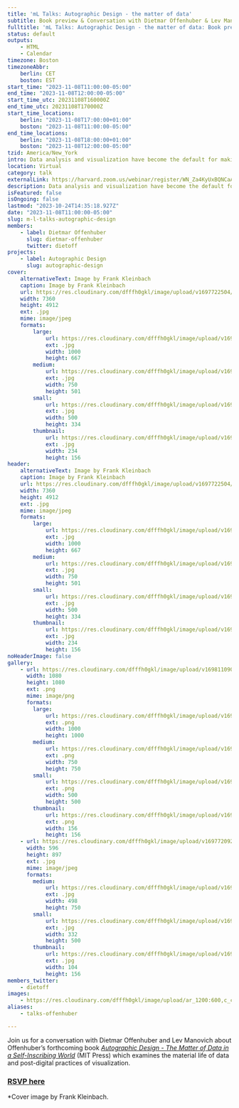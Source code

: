 ```yaml
---
title: 'mL Talks: Autographic Design - the matter of data'
subtitle: Book preview & Conversation with Dietmar Offenhuber & Lev Manovich
fulltitle: 'mL Talks: Autographic Design - the matter of data: Book preview & Conversation with Dietmar Offenhuber & Lev Manovich'
status: default
outputs:
    - HTML
    - Calendar
timezone: Boston
timezoneAbbr:
    berlin: CET
    boston: EST
start_time: "2023-11-08T11:00:00-05:00"
end_time: "2023-11-08T12:00:00-05:00"
start_time_utc: 20231108T160000Z
end_time_utc: 20231108T170000Z
start_time_locations:
    berlin: "2023-11-08T17:00:00+01:00"
    boston: "2023-11-08T11:00:00-05:00"
end_time_locations:
    berlin: "2023-11-08T18:00:00+01:00"
    boston: "2023-11-08T12:00:00-05:00"
tzid: America/New_York
intro: Data analysis and visualization have become the default for making sense of the world. Yet, we find more and more citizen scientists and activists working with physical traces and analog methods to present evidence of climate change or the spread of disinformation.
location: Virtual
category: talk
externalLink: https://harvard.zoom.us/webinar/register/WN_Za4KyUxBQNCaAn3sN_D82Q#/registration
description: Data analysis and visualization have become the default for making sense of the world. Yet, we find more and more citizen scientists and activists wo…
isFeatured: false
isOngoing: false
lastmod: "2023-10-24T14:35:18.927Z"
date: "2023-11-08T11:00:00-05:00"
slug: m-l-talks-autographic-design
members:
    - label: Dietmar Offenhuber
      slug: dietmar-offenhuber
      twitter: dietoff
projects:
    - label: Autographic Design
      slug: autographic-design
cover:
    alternativeText: Image by Frank Kleinbach
    caption: Image by Frank Kleinbach
    url: https://res.cloudinary.com/dfffh0gkl/image/upload/v1697722504/bruecke_c_Frank_Kleinbach_7bb8edef69.jpg
    width: 7360
    height: 4912
    ext: .jpg
    mime: image/jpeg
    formats:
        large:
            url: https://res.cloudinary.com/dfffh0gkl/image/upload/v1697722506/large_bruecke_c_Frank_Kleinbach_7bb8edef69.jpg
            ext: .jpg
            width: 1000
            height: 667
        medium:
            url: https://res.cloudinary.com/dfffh0gkl/image/upload/v1697722506/medium_bruecke_c_Frank_Kleinbach_7bb8edef69.jpg
            ext: .jpg
            width: 750
            height: 501
        small:
            url: https://res.cloudinary.com/dfffh0gkl/image/upload/v1697722507/small_bruecke_c_Frank_Kleinbach_7bb8edef69.jpg
            ext: .jpg
            width: 500
            height: 334
        thumbnail:
            url: https://res.cloudinary.com/dfffh0gkl/image/upload/v1697722505/thumbnail_bruecke_c_Frank_Kleinbach_7bb8edef69.jpg
            ext: .jpg
            width: 234
            height: 156
header:
    alternativeText: Image by Frank Kleinbach
    caption: Image by Frank Kleinbach
    url: https://res.cloudinary.com/dfffh0gkl/image/upload/v1697722504/bruecke_c_Frank_Kleinbach_7bb8edef69.jpg
    width: 7360
    height: 4912
    ext: .jpg
    mime: image/jpeg
    formats:
        large:
            url: https://res.cloudinary.com/dfffh0gkl/image/upload/v1697722506/large_bruecke_c_Frank_Kleinbach_7bb8edef69.jpg
            ext: .jpg
            width: 1000
            height: 667
        medium:
            url: https://res.cloudinary.com/dfffh0gkl/image/upload/v1697722506/medium_bruecke_c_Frank_Kleinbach_7bb8edef69.jpg
            ext: .jpg
            width: 750
            height: 501
        small:
            url: https://res.cloudinary.com/dfffh0gkl/image/upload/v1697722507/small_bruecke_c_Frank_Kleinbach_7bb8edef69.jpg
            ext: .jpg
            width: 500
            height: 334
        thumbnail:
            url: https://res.cloudinary.com/dfffh0gkl/image/upload/v1697722505/thumbnail_bruecke_c_Frank_Kleinbach_7bb8edef69.jpg
            ext: .jpg
            width: 234
            height: 156
noHeaderImage: false
gallery:
    - url: https://res.cloudinary.com/dfffh0gkl/image/upload/v1698110903/autographic_design_fec99d2e60.png
      width: 1080
      height: 1080
      ext: .png
      mime: image/png
      formats:
        large:
            url: https://res.cloudinary.com/dfffh0gkl/image/upload/v1698110904/large_autographic_design_fec99d2e60.png
            ext: .png
            width: 1000
            height: 1000
        medium:
            url: https://res.cloudinary.com/dfffh0gkl/image/upload/v1698110905/medium_autographic_design_fec99d2e60.png
            ext: .png
            width: 750
            height: 750
        small:
            url: https://res.cloudinary.com/dfffh0gkl/image/upload/v1698110906/small_autographic_design_fec99d2e60.png
            ext: .png
            width: 500
            height: 500
        thumbnail:
            url: https://res.cloudinary.com/dfffh0gkl/image/upload/v1698110904/thumbnail_autographic_design_fec99d2e60.png
            ext: .png
            width: 156
            height: 156
    - url: https://res.cloudinary.com/dfffh0gkl/image/upload/v1697720921/Autographic_Design_book_cover_6625af6b65.jpg
      width: 596
      height: 897
      ext: .jpg
      mime: image/jpeg
      formats:
        medium:
            url: https://res.cloudinary.com/dfffh0gkl/image/upload/v1697720922/medium_Autographic_Design_book_cover_6625af6b65.jpg
            ext: .jpg
            width: 498
            height: 750
        small:
            url: https://res.cloudinary.com/dfffh0gkl/image/upload/v1697720923/small_Autographic_Design_book_cover_6625af6b65.jpg
            ext: .jpg
            width: 332
            height: 500
        thumbnail:
            url: https://res.cloudinary.com/dfffh0gkl/image/upload/v1697720922/thumbnail_Autographic_Design_book_cover_6625af6b65.jpg
            ext: .jpg
            width: 104
            height: 156
members_twitter:
    - dietoff
images:
    - https://res.cloudinary.com/dfffh0gkl/image/upload/ar_1200:600,c_crop/c_limit,h_1200,w_600/v1697722504/bruecke_c_Frank_Kleinbach_7bb8edef69.jpg
aliases:
    - talks-offenhuber

---
```

Join us for a conversation with Dietmar Offenhuber and Lev Manovich about Offenhuber’s forthcoming book *[Autographic Design - The Matter of Data in a Self-Inscribing World](https://mlml.io/p/autographic-design/)* (MIT Press) which examines the material life of data and post-digital practices of visualization.

### **[RSVP here](https://harvard.zoom.us/webinar/register/WN_Za4KyUxBQNCaAn3sN_D82Q#/registration)**


*Cover image by Frank Kleinbach.